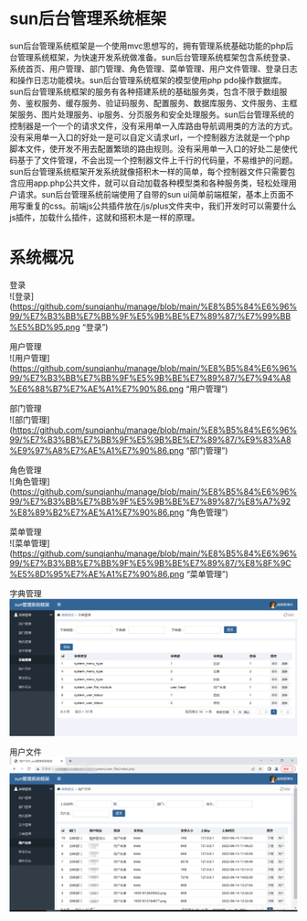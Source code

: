 # sun后台管理系统框架
sun后台管理系统框架是一个使用mvc思想写的，拥有管理系统基础功能的php后台管理系统框架，为快速开发系统做准备。sun后台管理系统框架包含系统登录、系统首页、用户管理、部门管理、角色管理、菜单管理、用户文件管理、登录日志和操作日志功能模块。sun后台管理系统框架的模型使用php pdo操作数据库。sun后台管理系统框架的服务有各种搭建系统的基础服务类，包含不限于数组服务、鉴权服务、缓存服务、验证码服务、配置服务、数据库服务、文件服务、主框架服务、图片处理服务、ip服务、分页服务和安全处理服务。sun后台管理系统的控制器是一个一个的请求文件，没有采用单一入库路由导航调用类的方法的方式。没有采用单一入口的好处一是可以自定义请求url，一个控制器方法就是一个php脚本文件，使开发不用去配置繁琐的路由规则。没有采用单一入口的好处二是使代码基于了文件管理，不会出现一个控制器文件上千行的代码量，不易维护的问题。sun后台管理系统框架开发系统就像搭积木一样的简单，每个控制器文件只需要包含应用app.php公共文件，就可以自动加载各种模型类和各种服务类，轻松处理用户请求。sun后台管理系统前端使用了自带的sun ui简单前端框架，基本上页面不用写重复的css。前端js公共插件放在/js/plus文件夹中，我们开发时可以需要什么js插件，加载什么插件，这就和搭积木是一样的原理。  

# 系统概况
登录  
![登录](https://github.com/sunqianhu/manage/blob/main/%E8%B5%84%E6%96%99/%E7%B3%BB%E7%BB%9F%E5%9B%BE%E7%89%87/%E7%99%BB%E5%BD%95.png “登录”)  
  
用户管理  
![用户管理](https://github.com/sunqianhu/manage/blob/main/%E8%B5%84%E6%96%99/%E7%B3%BB%E7%BB%9F%E5%9B%BE%E7%89%87/%E7%94%A8%E6%88%B7%E7%AE%A1%E7%90%86.png “用户管理”)  
  
部门管理  
![部门管理](https://github.com/sunqianhu/manage/blob/main/%E8%B5%84%E6%96%99/%E7%B3%BB%E7%BB%9F%E5%9B%BE%E7%89%87/%E9%83%A8%E9%97%A8%E7%AE%A1%E7%90%86.png “部门管理”)  
  
角色管理  
![角色管理](https://github.com/sunqianhu/manage/blob/main/%E8%B5%84%E6%96%99/%E7%B3%BB%E7%BB%9F%E5%9B%BE%E7%89%87/%E8%A7%92%E8%89%B2%E7%AE%A1%E7%90%86.png “角色管理”)  
  
菜单管理  
![菜单管理](https://github.com/sunqianhu/manage/blob/main/%E8%B5%84%E6%96%99/%E7%B3%BB%E7%BB%9F%E5%9B%BE%E7%89%87/%E8%8F%9C%E5%8D%95%E7%AE%A1%E7%90%86.png “菜单管理”)  
  
字典管理  
![字典管理](https://github.com/sunqianhu/manage/blob/main/%E8%B5%84%E6%96%99/%E7%B3%BB%E7%BB%9F%E5%9B%BE%E7%89%87/%E5%AD%97%E5%85%B8%E7%AE%A1%E7%90%86.png "字典管理")  
  
用户文件  
![用户文件](https://github.com/sunqianhu/manage/blob/main/%E8%B5%84%E6%96%99/%E7%B3%BB%E7%BB%9F%E5%9B%BE%E7%89%87/%E7%94%A8%E6%88%B7%E6%96%87%E4%BB%B6.png "用户文件")  

